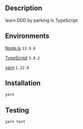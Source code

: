 ## Description

learn DDD by parking in TypeScript

## Environments

[Node.js](https://nodejs.org/en/) `13.9.0`

[TypeScript](https://www.typescriptlang.org/) `3.8.2`

[yarn](https://yarnpkg.com/) `1.22.0`

## Installation

```bash
yarn
```

## Testing

```bash
yarn test
```
